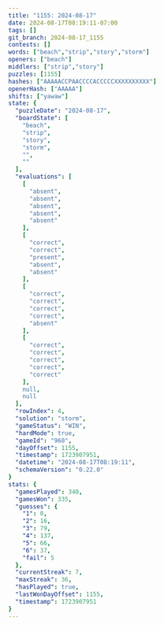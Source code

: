 ```yaml
---
title: "1155: 2024-08-17"
date: 2024-08-17T08:19:11-07:00
tags: []
git_branch: 2024-08-17_1155
contests: []
words: ["beach","strip","story","storm"]
openers: ["beach"]
middlers: ["strip","story"]
puzzles: [1155]
hashes: ["AAAAACCPAACCCCACCCCCXXXXXXXXXX"]
openerHash: ["AAAAA"]
shifts: ["yawaw"]
state: {
  "puzzleDate": "2024-08-17",
  "boardState": [
    "beach",
    "strip",
    "story",
    "storm",
    "",
    ""
  ],
  "evaluations": [
    [
      "absent",
      "absent",
      "absent",
      "absent",
      "absent"
    ],
    [
      "correct",
      "correct",
      "present",
      "absent",
      "absent"
    ],
    [
      "correct",
      "correct",
      "correct",
      "correct",
      "absent"
    ],
    [
      "correct",
      "correct",
      "correct",
      "correct",
      "correct"
    ],
    null,
    null
  ],
  "rowIndex": 4,
  "solution": "storm",
  "gameStatus": "WIN",
  "hardMode": true,
  "gameId": "960",
  "dayOffset": 1155,
  "timestamp": 1723907951,
  "datetime": "2024-08-17T08:19:11",
  "schemaVersion": "0.22.0"
}
stats: {
  "gamesPlayed": 340,
  "gamesWon": 335,
  "guesses": {
    "1": 0,
    "2": 16,
    "3": 79,
    "4": 137,
    "5": 66,
    "6": 37,
    "fail": 5
  },
  "currentStreak": 7,
  "maxStreak": 36,
  "hasPlayed": true,
  "lastWonDayOffset": 1155,
  "timestamp": 1723907951
}
---
```

<!-- more -->
